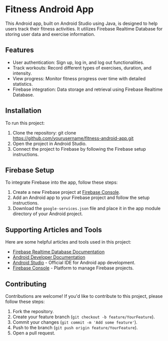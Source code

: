 # Fitness Android App

This Android app, built on Android Studio using Java, is designed to help users track their fitness activities. It utilizes Firebase Realtime Database for storing user data and exercise information.

## Features

- User authentication: Sign up, log in, and log out functionalities.
- Track workouts: Record different types of exercises, duration, and intensity.
- View progress: Monitor fitness progress over time with detailed statistics.
- Firebase integration: Data storage and retrieval using Firebase Realtime Database.

## Installation

To run this project:

1. Clone the repository: git clone https://github.com/yourusername/fitness-android-app.git
2. Open the project in Android Studio.
3. Connect the project to Firebase by following the Firebase setup instructions.

## Firebase Setup

To integrate Firebase into the app, follow these steps:

1. Create a new Firebase project at [Firebase Console](https://console.firebase.google.com/).
2. Add an Android app to your Firebase project and follow the setup instructions.
3. Download the `google-services.json` file and place it in the app module directory of your Android project.

## Supporting Articles and Tools

Here are some helpful articles and tools used in this project:

- [Firebase Realtime Database Documentation](https://firebase.google.com/docs/database)
- [Android Developer Documentation](https://developer.android.com/docs)
- [Android Studio](https://developer.android.com/studio) - Official IDE for Android app development.
- [Firebase Console](https://console.firebase.google.com/) - Platform to manage Firebase projects.

## Contributing

Contributions are welcome! If you'd like to contribute to this project, please follow these steps:

1. Fork the repository.
2. Create your feature branch (`git checkout -b feature/YourFeature`).
3. Commit your changes (`git commit -m 'Add some feature'`).
4. Push to the branch (`git push origin feature/YourFeature`).
5. Open a pull request.




